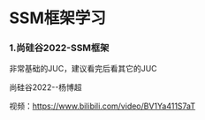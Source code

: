 # SSM框架学习

### 1.尚硅谷2022-SSM框架
非常基础的JUC，建议看完后看其它的JUC

尚硅谷2022--杨博超

视频：https://www.bilibili.com/video/BV1Ya411S7aT


